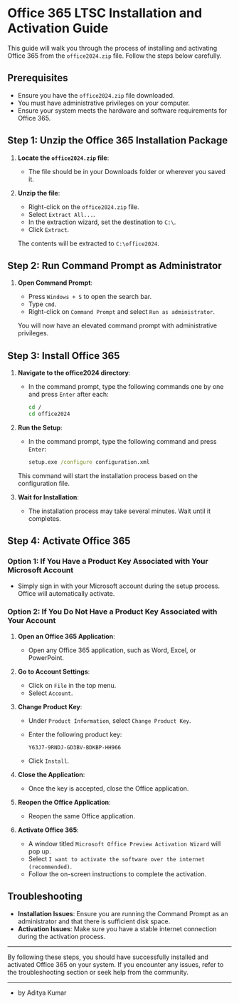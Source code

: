 # Office 365 LTSC Installation and Activation Guide

This guide will walk you through the process of installing and activating Office 365 from the `office2024.zip` file. Follow the steps below carefully.

## Prerequisites
- Ensure you have the `office2024.zip` file downloaded.
- You must have administrative privileges on your computer.
- Ensure your system meets the hardware and software requirements for Office 365.

## Step 1: Unzip the Office 365 Installation Package

1. **Locate the `office2024.zip` file**:
   - The file should be in your Downloads folder or wherever you saved it.

2. **Unzip the file**:
   - Right-click on the `office2024.zip` file.
   - Select `Extract All...`.
   - In the extraction wizard, set the destination to `C:\`.
   - Click `Extract`.

   The contents will be extracted to `C:\office2024`.

## Step 2: Run Command Prompt as Administrator

1. **Open Command Prompt**:
   - Press `Windows + S` to open the search bar.
   - Type `cmd`.
   - Right-click on `Command Prompt` and select `Run as administrator`.

   You will now have an elevated command prompt with administrative privileges.

## Step 3: Install Office 365

1. **Navigate to the office2024 directory**:
   - In the command prompt, type the following commands one by one and press `Enter` after each:

     ```cmd
     cd /
     cd office2024
     ```

2. **Run the Setup**:
   - In the command prompt, type the following command and press `Enter`:

     ```cmd
     setup.exe /configure configuration.xml
     ```

   This command will start the installation process based on the configuration file.

3. **Wait for Installation**:
   - The installation process may take several minutes. Wait until it completes.

## Step 4: Activate Office 365

### Option 1: If You Have a Product Key Associated with Your Microsoft Account

- Simply sign in with your Microsoft account during the setup process. Office will automatically activate.

### Option 2: If You Do Not Have a Product Key Associated with Your Account

1. **Open an Office 365 Application**:
   - Open any Office 365 application, such as Word, Excel, or PowerPoint.

2. **Go to Account Settings**:
   - Click on `File` in the top menu.
   - Select `Account`.

3. **Change Product Key**:
   - Under `Product Information`, select `Change Product Key`.
   - Enter the following product key:

     ```
     Y63J7-9RNDJ-GD3BV-BDKBP-HH966
     ```

   - Click `Install`.

4. **Close the Application**:
   - Once the key is accepted, close the Office application.

5. **Reopen the Office Application**:
   - Reopen the same Office application.

6. **Activate Office 365**:
   - A window titled `Microsoft Office Preview Activation Wizard` will pop up.
   - Select `I want to activate the software over the internet (recommended)`.
   - Follow the on-screen instructions to complete the activation.

## Troubleshooting

- **Installation Issues**: Ensure you are running the Command Prompt as an administrator and that there is sufficient disk space.
- **Activation Issues**: Make sure you have a stable internet connection during the activation process.

---

By following these steps, you should have successfully installed and activated Office 365 on your system. If you encounter any issues, refer to the troubleshooting section or seek help from the community.

--- 

- by Aditya Kumar